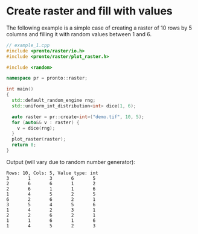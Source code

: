 # Create raster and fill with values 
The following example is a simple case of creating a raster of 10 rows by 5 columns and filling it with random values between 1 and 6. 
```cpp
// example_1.cpp
#include <pronto/raster/io.h>
#include <pronto/raster/plot_raster.h>

#include <random>

namespace pr = pronto::raster;

int main()
{
  std::default_random_engine rng;
  std::uniform_int_distribution<int> dice(1, 6);

  auto raster = pr::create<int>("demo.tif", 10, 5);
  for (auto&& v : raster) {
    v = dice(rng);
  }
  plot_raster(raster);
  return 0;
}
```
Output (will vary due to random number generator):
```
Rows: 10, Cols: 5, Value type: int
3       1       3       6       5
2       6       6       1       2
2       6       1       1       6
1       4       5       2       5
6       2       6       2       1
3       5       4       5       6
1       4       2       3       1
2       2       6       2       1
1       1       6       1       6
1       4       5       2       3
```